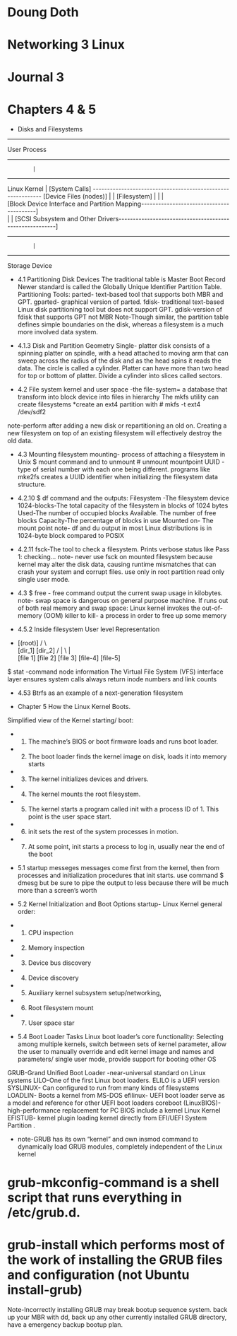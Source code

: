 # Doung Doth
# Networking 3 Linux
# Journal 3

# Chapters 4 & 5

* Disks and Filesystems
____________________________________________________________________________________
User Process
_____________________________________________________________________________________
			|
_____________________________________________________________________________________	
Linux Kernel		|
[System Calls] ------------------------------------------------------------ [Device Files (nodes)]
			|								|
		[Filesystem]								|
			|								|	
		[Block Device Interface and Partition Mapping-----------------------------------------]		
			|								|
		[SCSI Subsystem and Other Drivers--------------------------------------------------------]
_____________________________________________________________________________________
			|
_____________________________________________________________________________________
Storage Device

* 4.1 Partitioning Disk Devices 
The traditional table is Master Boot Record Newer standard is called the Globally Unique Identifier Partition Table. 
Partitioning Tools:
parted- text-based tool that supports both MBR and GPT.
gparted- graphical version of parted. 
fdisk- traditional text-based Linux disk partitioning tool but does not support GPT.
gdisk-version of fdisk that supports GPT not MBR
Note-Though similar, the partition table defines simple boundaries on the disk, whereas a filesystem is a much more involved data system.

* 4.1.3 Disk and Partition Geometry
Single- platter disk consists of a spinning platter on spindle, with a head attached to moving arm that can sweep across the radius of the disk and as the head spins it reads the data. The circle is called a cylinder. Platter can have more than two head for top or bottom of platter. Divide a cylinder into slices called sectors.

* 4.2 File system
kernel and user space -the file-system= a database that transform into block device into files in hierarchy
The mkfs utility can create filesystems *create an ext4 partition with # mkfs -t ext4 /dev/sdf2

note-perform after adding a new disk or repartitioning an old on. Creating a new filesystem on top of an existing filesystem will effectively destroy the old data. 
* 4.3 Mounting filesystem
mounting- process of attaching a filesystem in Unix  $ mount command and to unmount # unmount mountpoint
UUID - type of serial number with each one being different. programs like mke2fs creates a UUID identifier when initializing the filesystem data structure.

* 4.2.10
$ df command and the outputs:
Filesystem -The filesystem device 
1024-blocks-The total capacity of the filesystem in blocks of 1024 bytes 
Used-The number of occupied blocks  Available. The number of free blocks 
Capacity-The percentage of blocks in use
 Mounted on- The mount point
note- df and du output in most Linux distributions is in 1024-byte block compared to POSIX

* 4.2.11 
fsck-The tool to check a filesystem. Prints verbose status like Pass 1: checking…
note-  never use fsck on mounted filesystem because  kernel may alter the disk data, causing runtime mismatches that can crash your system and corrupt files. use only in root partition read only single user mode.
* 4.3
$ free - free command output  the current swap usage in kilobytes.
note- swap space is dangerous on  general purpose machine. If runs out of both real memory and swap space:
Linux kernel invokes the out-of-memory (OOM) killer to kill- a process in order to free up some memory


* 4.5.2 Inside filesystem
User level Representation
* [(root)]
         /		           \			
 [dir_1]			[dir_2]
/      |	\			     |        \
[file 1] [file 2] [file 3]			[file-4]	   [file-5]

$  stat -command node information
The Virtual File System (VFS) interface layer ensures system calls always return inode numbers and link counts


* 4.53 Btrfs as an example of a next-generation filesystem



* Chapter 5 How the Linux Kernel Boots.

Simplified view of the Kernel starting/ boot:
 * 1. The machine’s BIOS or boot firmware loads and runs boot loader.
 * 2. The boot loader finds the kernel image on disk, loads it into memory starts
  * 3. The kernel initializes devices and drivers.
  * 4. The kernel mounts the root filesystem. 
 * 5. The kernel starts a program called init with a process ID of 1. This point is the user space start. 
 * 6. init sets the rest of the system processes in motion. 
 * 7. At some point, init starts a process to log in, usually near the end of the boot


* 5.1 startup messeges
messages come first from the kernel,  then from processes and initialization procedures that init starts.
use command $ dmesg but be sure to pipe the output to less because there will be much more than a screen’s worth
 * 5.2 Kernel Initialization and Boot Options 
startup- Linux Kernel general order:
 * 1. CPU inspection 
 * 2. Memory inspection 
 * 3. Device bus discovery 
 * 4. Device discovery
 * 5. Auxiliary kernel subsystem setup/networking, 
 * 6. Root filesystem mount 
 * 7. User space star


 * 5.4 Boot Loader Tasks
 Linux boot loader’s core functionality: 
Selecting among multiple kernels, switch between sets of kernel parameter, allow the user to manually override and edit kernel image and names and parameters/ single user mode, provide support for booting other OS

GRUB-Grand Unified Boot Loader -near-universal standard on Linux systems 
LILO-One of the first Linux boot loaders. ELILO is a UEFI version
SYSLINUX- Can configured to run from many kinds of filesystems 
LOADLIN- Boots a kernel from MS-DOS
efilinux- UEFI boot loader serve as a model and reference for other UEFI boot loaders
coreboot (LinuxBIOS)- high-performance replacement for PC BIOS include a kernel 
Linux Kernel EFISTUB- kernel plugin loading  kernel directly from  EFI/UEFI System Partition .

 * note-GRUB has its own “kernel” and own insmod command to dynamically load GRUB modules, completely independent of the Linux kernel
# grub-mkconfig-command is a shell script that runs everything in /etc/grub.d.
# grub-install which performs most of the work of installing the GRUB files and configuration (not Ubuntu install-grub)
Note-Incorrectly installing GRUB may break  bootup sequence system. back up your MBR with dd, back up any other currently installed GRUB directory, have a emergency backup bootup plan.
